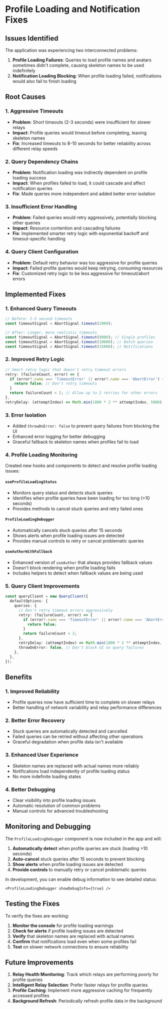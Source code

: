 # Profile Loading and Notification Fixes

## Issues Identified

The application was experiencing two interconnected problems:

1. **Profile Loading Failures**: Queries to load profile names and avatars sometimes didn't complete, causing skeleton names to be used indefinitely
2. **Notification Loading Blocking**: When profile loading failed, notifications would also fail to finish loading

## Root Causes

### 1. Aggressive Timeouts
- **Problem**: Short timeouts (2-3 seconds) were insufficient for slower relays
- **Impact**: Profile queries would timeout before completing, leaving skeleton names
- **Fix**: Increased timeouts to 8-10 seconds for better reliability across different relay speeds

### 2. Query Dependency Chains
- **Problem**: Notification loading was indirectly dependent on profile loading success
- **Impact**: When profiles failed to load, it could cascade and affect notification queries
- **Fix**: Made queries more independent and added better error isolation

### 3. Insufficient Error Handling
- **Problem**: Failed queries would retry aggressively, potentially blocking other queries
- **Impact**: Resource contention and cascading failures
- **Fix**: Implemented smarter retry logic with exponential backoff and timeout-specific handling

### 4. Query Client Configuration
- **Problem**: Default retry behavior was too aggressive for profile queries
- **Impact**: Failed profile queries would keep retrying, consuming resources
- **Fix**: Customized retry logic to be less aggressive for timeout/abort errors

## Implemented Fixes

### 1. Enhanced Query Timeouts
```typescript
// Before: 2-3 second timeouts
const timeoutSignal = AbortSignal.timeout(2000);

// After: Longer, more realistic timeouts
const timeoutSignal = AbortSignal.timeout(8000); // Single profiles
const timeoutSignal = AbortSignal.timeout(10000); // Batch queries
const timeoutSignal = AbortSignal.timeout(15000); // Notifications
```

### 2. Improved Retry Logic
```typescript
// Smart retry logic that doesn't retry timeout errors
retry: (failureCount, error) => {
  if (error?.name === 'TimeoutError' || error?.name === 'AbortError') {
    return false; // Don't retry timeouts
  }
  return failureCount < 2; // Allow up to 2 retries for other errors
},
retryDelay: (attemptIndex) => Math.min(1000 * 2 ** attemptIndex, 5000),
```

### 3. Error Isolation
- Added `throwOnError: false` to prevent query failures from blocking the UI
- Enhanced error logging for better debugging
- Graceful fallback to skeleton names when profiles fail to load

### 4. Profile Loading Monitoring
Created new hooks and components to detect and resolve profile loading issues:

#### `useProfileLoadingStatus`
- Monitors query status and detects stuck queries
- Identifies when profile queries have been loading for too long (>10 seconds)
- Provides methods to cancel stuck queries and retry failed ones

#### `ProfileLoadingDebugger`
- Automatically cancels stuck queries after 15 seconds
- Shows alerts when profile loading issues are detected
- Provides manual controls to retry or cancel problematic queries

#### `useAuthorWithFallback`
- Enhanced version of `useAuthor` that always provides fallback values
- Doesn't block rendering when profile loading fails
- Includes helpers to detect when fallback values are being used

### 5. Query Client Improvements
```typescript
const queryClient = new QueryClient({
  defaultOptions: {
    queries: {
      // Don't retry timeout errors aggressively
      retry: (failureCount, error) => {
        if (error?.name === 'TimeoutError' || error?.name === 'AbortError') {
          return false;
        }
        return failureCount < 2;
      },
      retryDelay: (attemptIndex) => Math.min(1000 * 2 ** attemptIndex, 5000),
      throwOnError: false, // Don't block UI on query failures
    },
  },
});
```

## Benefits

### 1. Improved Reliability
- Profile queries now have sufficient time to complete on slower relays
- Better handling of network variability and relay performance differences

### 2. Better Error Recovery
- Stuck queries are automatically detected and cancelled
- Failed queries can be retried without affecting other operations
- Graceful degradation when profile data isn't available

### 3. Enhanced User Experience
- Skeleton names are replaced with actual names more reliably
- Notifications load independently of profile loading status
- No more indefinite loading states

### 4. Better Debugging
- Clear visibility into profile loading issues
- Automatic resolution of common problems
- Manual controls for advanced troubleshooting

## Monitoring and Debugging

The `ProfileLoadingDebugger` component is now included in the app and will:

1. **Automatically detect** when profile queries are stuck (loading >10 seconds)
2. **Auto-cancel** stuck queries after 15 seconds to prevent blocking
3. **Show alerts** when profile loading issues are detected
4. **Provide controls** to manually retry or cancel problematic queries

In development, you can enable debug information to see detailed status:
```tsx
<ProfileLoadingDebugger showDebugInfo={true} />
```

## Testing the Fixes

To verify the fixes are working:

1. **Monitor the console** for profile loading warnings
2. **Check for alerts** if profile loading issues are detected
3. **Verify** that skeleton names are replaced with actual names
4. **Confirm** that notifications load even when some profiles fail
5. **Test** on slower network connections to ensure reliability

## Future Improvements

1. **Relay Health Monitoring**: Track which relays are performing poorly for profile queries
2. **Intelligent Relay Selection**: Prefer faster relays for profile queries
3. **Profile Caching**: Implement more aggressive caching for frequently accessed profiles
4. **Background Refresh**: Periodically refresh profile data in the background
